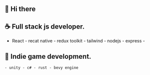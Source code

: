 ## 👋 Hi there 

<!--
**yashar98/yashar98** is a ✨ _special_ ✨ repository because its `README.md` (this file) appears on your GitHub profile.

Here are some ideas to get you started:

- 🔭 I’m currently working on ...
- 🌱 I’m currently learning ...
- 👯 I’m looking to collaborate on ...
- 🤔 I’m looking for help with ...
- 💬 Ask me about ...
- 📫 How to reach me: ...
- 😄 Pronouns: ...
- ⚡ Fun fact: ...
-->

  ## ☕ Full stack js developer.
   - React - recat native - redux toolkit - tailwind - nodejs - express - 
  ## 🥧 Indie game development.
    - unity - c# - rust - bevy engine
